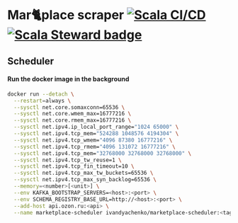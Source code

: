 # Mar🐈place scraper [![Scala CI/CD](https://github.com/IvanDyachenko/marketplace-crawler/workflows/Scala%20CI/CD/badge.svg)](https://github.com/IvanDyachenko/marketplace-crawler/actions?query=workflow%3A%22Scala+CI%2FCD%22) [![Scala Steward badge](https://img.shields.io/badge/Scala_Steward-helping-blue.svg?style=flat&logo=data:image/png;base64,iVBORw0KGgoAAAANSUhEUgAAAA4AAAAQCAMAAAARSr4IAAAAVFBMVEUAAACHjojlOy5NWlrKzcYRKjGFjIbp293YycuLa3pYY2LSqql4f3pCUFTgSjNodYRmcXUsPD/NTTbjRS+2jomhgnzNc223cGvZS0HaSD0XLjbaSjElhIr+AAAAAXRSTlMAQObYZgAAAHlJREFUCNdNyosOwyAIhWHAQS1Vt7a77/3fcxxdmv0xwmckutAR1nkm4ggbyEcg/wWmlGLDAA3oL50xi6fk5ffZ3E2E3QfZDCcCN2YtbEWZt+Drc6u6rlqv7Uk0LdKqqr5rk2UCRXOk0vmQKGfc94nOJyQjouF9H/wCc9gECEYfONoAAAAASUVORK5CYII=)](https://scala-steward.org)

## Scheduler

#### Run the docker image in the background

```bash
docker run --detach \
  --restart=always \
  --sysctl net.core.somaxconn=65536 \
  --sysctl net.core.wmem_max=16777216 \
  --sysctl net.core.rmem_max=16777216 \
  --sysctl net.ipv4.ip_local_port_range="1024 65000" \
  --sysctl net.ipv4.tcp_mem="524288 1048576 4194304" \
  --sysctl net.ipv4.tcp_wmem="4096 87380 16777216" \
  --sysctl net.ipv4.tcp_rmem="4096 131072 16777216" \
  --sysctl net.ipv4.tcp_mem="32768000 32768000 32768000" \
  --sysctl net.ipv4.tcp_tw_reuse=1 \
  --sysctl net.ipv4.tcp_fin_timeout=10 \
  --sysctl net.ipv4.tcp_max_tw_buckets=65536 \
  --sysctl net.ipv4.tcp_max_syn_backlog=65536 \
  --memory=<number>[<unit>] \
  --env KAFKA_BOOTSTRAP_SERVERS=<host>:<port> \
  --env SCHEMA_REGISTRY_BASE_URL=http://<host>:<port> \
  --add-host api.ozon.ru:<api> \
  --name marketplace-scheduler ivandyachenko/marketplace-scheduler:<tag>
```
